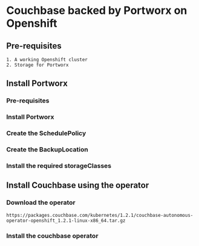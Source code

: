 # Couchbase backed  by Portworx on Openshift

## Pre-requisites
```
1. A working Openshift cluster
2. Storage for Portworx
```

## Install Portworx

### Pre-requisites

### Install Portworx

### Create the SchedulePolicy

### Create the BackupLocation

### Install the required storageClasses

## Install Couchbase using the operator

### Download the operator
```
https://packages.couchbase.com/kubernetes/1.2.1/couchbase-autonomous-operator-openshift_1.2.1-linux-x86_64.tar.gz
```

### Install the couchbase operator